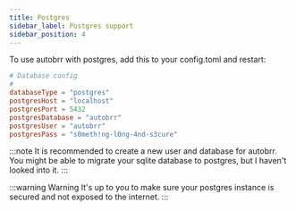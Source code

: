 ```yaml
---
title: Postgres
sidebar_label: Postgres support
sidebar_position: 4
---
```


To use autobrr with postgres, add this to your config.toml and restart:

```toml
# Database config
#
databaseType = "postgres"
postgresHost = "localhost"
postgresPort = 5432
postgresDatabase = "autobrr"
postgresUser = "autobrr"
postgresPass = "s0meth!ng-l0ng-4nd-s3cure"
```

:::note
It is recommended to create a new user and database for autobrr.
You might be able to migrate your sqlite database to postgres, but I haven't looked into it.
:::

:::warning Warning
It's up to you to make sure your postgres instance is secured and not exposed to the internet.
:::

